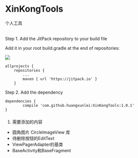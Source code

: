 # XinKongTools
个人工具
######
Step 1. Add the JitPack repository to your build file

Add it in your root build.gradle at the end of repositories:

[![](https://jitpack.io/v/huangxunlei/XinKongTools.svg)](https://jitpack.io/#huangxunlei/XinKongTools)

	allprojects {
		repositories {
			...
			maven { url 'https://jitpack.io' }
		}

Step 2. Add the dependency

	dependencies {
	        compile 'com.github.huangxunlei:XinKongTools:1.0.1'
	}
###
1.	需要添加的内容
*  圆角图片 CircleImageView  库
* 待删除按钮的EditText
* ViewPagerAdapter的基类
* BaseActivity和BaseFragment